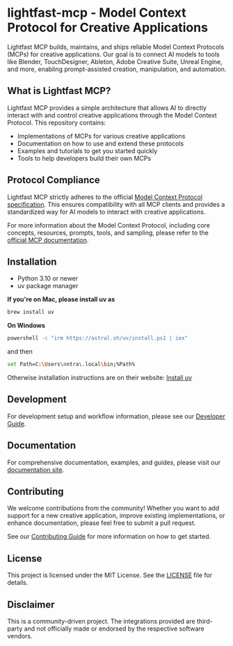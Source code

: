 # lightfast-mcp - Model Context Protocol for Creative Applications

Lightfast MCP builds, maintains, and ships reliable Model Context Protocols (MCPs) for creative applications. Our goal is to connect AI models to tools like Blender, TouchDesigner, Ableton, Adobe Creative Suite, Unreal Engine, and more, enabling prompt-assisted creation, manipulation, and automation.

## What is Lightfast MCP?

Lightfast MCP provides a simple architecture that allows AI to directly interact with and control creative applications through the Model Context Protocol. This repository contains:

- Implementations of MCPs for various creative applications
- Documentation on how to use and extend these protocols
- Examples and tutorials to get you started quickly
- Tools to help developers build their own MCPs

## Protocol Compliance

Lightfast MCP strictly adheres to the official [Model Context Protocol specification](https://modelcontextprotocol.io/introduction). This ensures compatibility with all MCP clients and provides a standardized way for AI models to interact with creative applications.

For more information about the Model Context Protocol, including core concepts, resources, prompts, tools, and sampling, please refer to the [official MCP documentation](https://modelcontextprotocol.io/introduction).

## Installation

- Python 3.10 or newer
- uv package manager

**If you're on Mac, please install uv as**
```bash
brew install uv
```
**On Windows**
```bash
powershell -c "irm https://astral.sh/uv/install.ps1 | iex" 
```
and then
```bash
set Path=C:\Users\nntra\.local\bin;%Path%
```

Otherwise installation instructions are on their website: [Install uv](https://docs.astral.sh/uv/getting-started/installation/)

## Development

For development setup and workflow information, please see our [Developer Guide](DEV.md).

## Documentation

For comprehensive documentation, examples, and guides, please visit our [documentation site](https://yourprojecturl.com/docs).

## Contributing

We welcome contributions from the community! Whether you want to add support for a new creative application, improve existing implementations, or enhance documentation, please feel free to submit a pull request.

See our [Contributing Guide](CONTRIBUTING.md) for more information on how to get started.

## License

This project is licensed under the MIT License. See the [LICENSE](LICENSE) file for details.

## Disclaimer

This is a community-driven project. The integrations provided are third-party and not officially made or endorsed by the respective software vendors.
